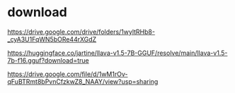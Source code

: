 # download

https://drive.google.com/drive/folders/1wyltRHb8-_cyA3U1FqWN5bORe44rXGdZ

https://huggingface.co/jartine/llava-v1.5-7B-GGUF/resolve/main/llava-v1.5-7b-f16.gguf?download=true

https://drive.google.com/file/d/1wM1rOv-qFuBTRmt8bPvnCfzkwZ8_NAAY/view?usp=sharing

